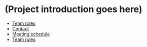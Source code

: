 # (Project introduction goes here)
* [Team roles](roles.html)
* [Contact](contact.html)
* [Meeting schedule](meeting-schedule.html)
* [Team rules](team-rules.html)
